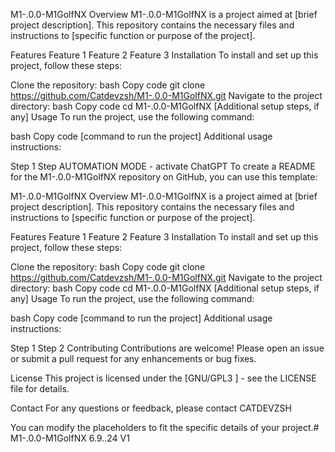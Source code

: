 M1-.0.0-M1GolfNX
Overview
M1-.0.0-M1GolfNX is a project aimed at [brief project description]. This repository contains the necessary files and instructions to [specific function or purpose of the project].

Features
Feature 1
Feature 2
Feature 3
Installation
To install and set up this project, follow these steps:

Clone the repository:
bash
Copy code
git clone https://github.com/Catdevzsh/M1-.0.0-M1GolfNX.git
Navigate to the project directory:
bash
Copy code
cd M1-.0.0-M1GolfNX
[Additional setup steps, if any]
Usage
To run the project, use the following command:

bash
Copy code
[command to run the project]
Additional usage instructions:

Step 1
Step
AUTOMATION MODE - activate
ChatGPT
To create a README for the M1-.0.0-M1GolfNX repository on GitHub, you can use this template:

M1-.0.0-M1GolfNX
Overview
M1-.0.0-M1GolfNX is a project aimed at [brief project description]. This repository contains the necessary files and instructions to [specific function or purpose of the project].

Features
Feature 1
Feature 2
Feature 3
Installation
To install and set up this project, follow these steps:

Clone the repository:
bash
Copy code
git clone https://github.com/Catdevzsh/M1-.0.0-M1GolfNX.git
Navigate to the project directory:
bash
Copy code
cd M1-.0.0-M1GolfNX
[Additional setup steps, if any]
Usage
To run the project, use the following command:

bash
Copy code
[command to run the project]
Additional usage instructions:

Step 1
Step 2
Contributing
Contributions are welcome! Please open an issue or submit a pull request for any enhancements or bug fixes.

License
This project is licensed under the [GNU/GPL3 ] - see the LICENSE file for details.

Contact
For any questions or feedback, please contact CATDEVZSH

You can modify the placeholders to fit the specific details of your project.# M1-.0.0-M1GolfNX
6.9..24 V1
